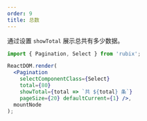 ```yaml
---
order: 9
title: 总数
---
```


通过设置 `showTotal` 展示总共有多少数据。

````jsx
import { Pagination, Select } from 'rubix';

ReactDOM.render(
  <Pagination
    selectComponentClass={Select}
    total={80}
    showTotal={total => `共 ${total} 条`}
    pageSize={20} defaultCurrent={1} />,
  mountNode
);
````
